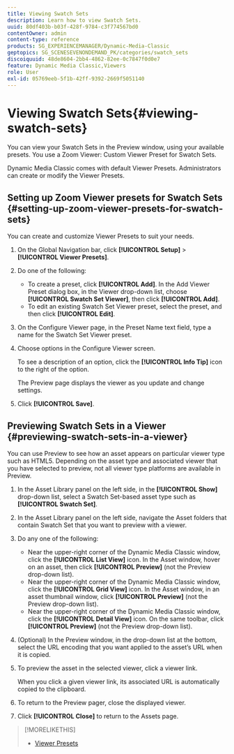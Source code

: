 ```yaml
---
title: Viewing Swatch Sets
description: Learn how to view Swatch Sets.
uuid: 80df403b-b03f-428f-9784-c3f774567bd0
contentOwner: admin
content-type: reference
products: SG_EXPERIENCEMANAGER/Dynamic-Media-Classic
geptopics: SG_SCENESEVENONDEMAND_PK/categories/swatch_sets
discoiquuid: 48de8604-2bb4-4862-82ee-0c7847f0d0e7
feature: Dynamic Media Classic,Viewers
role: User
exl-id: 05769eeb-5f1b-42ff-9392-2669f5051140
---
```

# Viewing Swatch Sets{#viewing-swatch-sets}

You can view your Swatch Sets in the Preview window, using your available presets. You use a Zoom Viewer: Custom Viewer Preset for Swatch Sets.

Dynamic Media Classic comes with default Viewer Presets. Administrators can create or modify the Viewer Presets.

## Setting up Zoom Viewer presets for Swatch Sets {#setting-up-zoom-viewer-presets-for-swatch-sets}

You can create and customize Viewer Presets to suit your needs.

1. On the Global Navigation bar, click **[!UICONTROL Setup]** > **[!UICONTROL Viewer Presets]**.
1. Do one of the following:

    * To create a preset, click **[!UICONTROL Add]**. In the Add Viewer Preset dialog box, in the Viewer drop-down list, choose **[!UICONTROL Swatch Set Viewer]**, then click **[!UICONTROL Add]**.
    * To edit an existing Swatch Set Viewer preset, select the preset, and then click **[!UICONTROL Edit]**.

1. On the Configure Viewer page, in the Preset Name text field, type a name for the Swatch Set Viewer preset.
1. Choose options in the Configure Viewer screen.

   To see a description of an option, click the **[!UICONTROL Info Tip]** icon to the right of the option.

   The Preview page displays the viewer as you update and change settings.

1. Click **[!UICONTROL Save]**.

## Previewing Swatch Sets in a Viewer {#previewing-swatch-sets-in-a-viewer}

You can use Preview to see how an asset appears on particular viewer type such as HTML5. Depending on the asset type and associated viewer that you have selected to preview, not all viewer type platforms are available in Preview.

1. In the Asset Library panel on the left side, in the **[!UICONTROL Show]** drop-down list, select a Swatch Set-based asset type such as **[!UICONTROL Swatch Set]**.
1. In the Asset Library panel on the left side, navigate the Asset folders that contain Swatch Set that you want to preview with a viewer.
1. Do any one of the following:

    * Near the upper-right corner of the Dynamic Media Classic window, click the **[!UICONTROL List View]** icon. In the Asset window, hover on an asset, then click **[!UICONTROL Preview]** (not the Preview drop-down list).
    * Near the upper-right corner of the Dynamic Media Classic window, click the **[!UICONTROL Grid View]** icon. In the Asset window, in an asset thumbnail window, click **[!UICONTROL Preview]** (not the Preview drop-down list).
    * Near the upper-right corner of the Dynamic Media Classic window, click the **[!UICONTROL Detail View]** icon. On the same toolbar, click **[!UICONTROL Preview]** (not the Preview drop-down list).

1. (Optional) In the Preview window, in the drop-down list at the bottom, select the URL encoding that you want applied to the asset’s URL when it is copied.
1. To preview the asset in the selected viewer, click a viewer link.

   When you click a given viewer link, its associated URL is automatically copied to the clipboard.

1. To return to the Preview pager, close the displayed viewer.
1. Click **[!UICONTROL Close]** to return to the Assets page.

>[!MORELIKETHIS]
>
>* [Viewer Presets](application-setup.md#viewer_presets)
